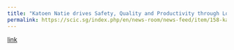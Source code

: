 ```yaml
---
title: "Katoen Natie drives Safety, Quality and Productivity through Locally-Developed Automations"
permalink: https://scic.sg/index.php/en/news-room/news-feed/item/158-katoen-natie-drives-safety-quality-and-productivity-through-locally-developed-automations
---
```

[link](https://scic.sg/index.php/en/news-room/news-feed/item/158-katoen-natie-drives-safety-quality-and-productivity-through-locally-developed-automations)